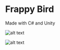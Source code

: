 # Frappy Bird
Made with C# and Unity

![alt text](https://github.com/thefirstcomma/unity-games/blob/master/my-icons-collection/Screenshot%20(4).png?raw=true)

![alt text](https://github.com/thefirstcomma/unity-games/blob/master/my-icons-collection/frappy.png?raw=true)
